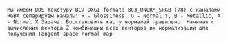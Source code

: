 `Мы имеем DDS текстуру BC7 DXGI format: BC3_UNORM_SRGB (78) с каналами RGBA сепарируем каналы: R - Glossiness, G - Normal Y, B - Metallic, A - Normal X
Задача: Восстановить карту нормалей правильно. Начиная с вычисления вектора Z комбинации всех векторов их нормализации для получения Tangent space normal map`
